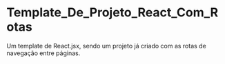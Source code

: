 # Template_De_Projeto_React_Com_Rotas
Um template de React.jsx, sendo um projeto já criado com as rotas de navegação entre páginas. 
